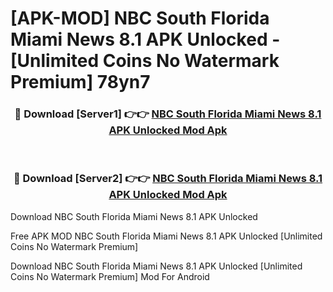 # [APK-MOD] NBC South Florida  Miami News 8.1 APK Unlocked - [Unlimited Coins No Watermark Premium] 78yn7



<div align="center">
<h3>🔴 Download [Server1] 👉👉 <a href="https://momento.my/?title=NBC_South_Florida__Miami_News_8.1_APK_Unlocked">NBC South Florida  Miami News 8.1 APK Unlocked Mod Apk</a></h3><br>

<h3>🔴 Download [Server2] 👉👉 <a href="https://momento.my/?title=NBC_South_Florida__Miami_News_8.1_APK_Unlocked">NBC South Florida  Miami News 8.1 APK Unlocked Mod Apk</a></h3>
</div>



Download NBC South Florida  Miami News 8.1 APK Unlocked 

Free APK MOD NBC South Florida  Miami News 8.1 APK Unlocked [Unlimited Coins No Watermark Premium]

Download NBC South Florida  Miami News 8.1 APK Unlocked [Unlimited Coins No Watermark Premium] Mod For Android
